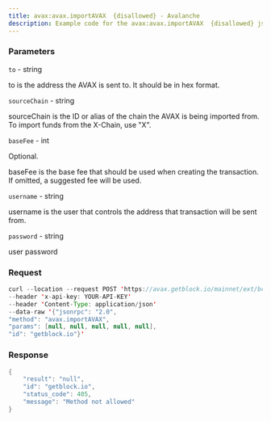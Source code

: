 ```yaml
---
title: avax:avax.importAVAX  {disallowed} - Avalanche
description: Example code for the avax:avax.importAVAX  {disallowed} json-rpc method. Сomplete guide on how to use avax:avax.importAVAX  {disallowed} json-rpc in GetBlock.io Web3 documentation.
---
```


### Parameters


`to` - string

to is the address the AVAX is sent to. It should be in hex format.

`sourceChain` - string

sourceChain is the ID or alias of the chain the AVAX is being imported
from. To import funds from the X-Chain, use "X".

`baseFee` - int

Optional.

baseFee is the base fee that should be used when creating the
transaction. If omitted, a suggested fee will be used.

`username` - string

username is the user that controls the address that transaction will be
sent from.

`password` - string

user password

### Request

``` java
curl --location --request POST 'https://avax.getblock.io/mainnet/ext/bc/C/rpc' 
--header 'x-api-key: YOUR-API-KEY' 
--header 'Content-Type: application/json' 
--data-raw '{"jsonrpc": "2.0",
"method": "avax.importAVAX",
"params": [null, null, null, null, null],
"id": "getblock.io"}'
```

###  Response

``` java
{
    "result": "null",
    "id": "getblock.io",
    "status_code": 405,
    "message": "Method not allowed"
}
```

